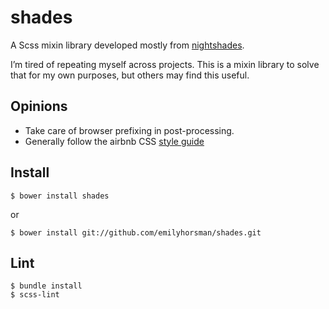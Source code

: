 # shades

A Scss mixin library developed mostly from
[nightshades](https://github.com/emilyhorsman/nightshades-react).

I’m tired of repeating myself across projects. This is a mixin library to
solve that for my own purposes, but others may find this useful.

## Opinions

* Take care of browser prefixing in post-processing.
* Generally follow the airbnb CSS [style guide](https://github.com/airbnb/css)

## Install

```
$ bower install shades
```

or

```
$ bower install git://github.com/emilyhorsman/shades.git
```

## Lint

```
$ bundle install
$ scss-lint
```
